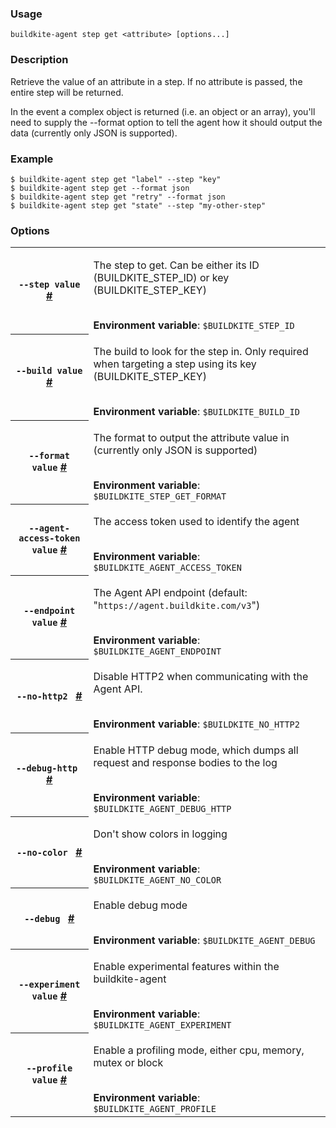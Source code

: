 <!--
  _____   ____    _   _  ____ _______   ______ _____ _____ _______ 
 |  __ \ / __ \  | \ | |/ __ \__   __| |  ____|  __ \_   _|__   __|
 | |  | | |  | | |  \| | |  | | | |    | |__  | |  | || |    | |   
 | |  | | |  | | | . ` | |  | | | |    |  __| | |  | || |    | |   
 | |__| | |__| | | |\  | |__| | | |    | |____| |__| || |_   | |   
 |_____/ \____/  |_| \_|\____/  |_|    |______|_____/_____|  |_|   

This file is auto-generated by script/update-agent-help.sh, please update the
agent CLI help in https://github.com/buildkite/agent and run the generation
script.

-->

### Usage

`buildkite-agent step get <attribute> [options...]`

### Description

Retrieve the value of an attribute in a step. If no attribute is passed, the
entire step will be returned.

In the event a complex object is returned (i.e. an object or an array),
you&#39;ll need to supply the --format option to tell the agent how it should
output the data (currently only JSON is supported).

### Example

    $ buildkite-agent step get "label" --step "key"
    $ buildkite-agent step get --format json
    $ buildkite-agent step get "retry" --format json
    $ buildkite-agent step get "state" --step "my-other-step"

### Options

<!-- vale off -->
<table class="Docs__attribute__table">
<tr id="step"><th><code>--step value</code> <a class="Docs__attribute__link" href="#step">#</a></th><td><p>The step to get. Can be either its ID (BUILDKITE_STEP_ID) or key (BUILDKITE_STEP_KEY)</p><br /><strong>Environment variable</strong>:</b> <code>$BUILDKITE_STEP_ID</code></td>
<tr id="build"><th><code>--build value</code> <a class="Docs__attribute__link" href="#build">#</a></th><td><p>The build to look for the step in. Only required when targeting a step using its key (BUILDKITE_STEP_KEY)</p><br /><strong>Environment variable</strong>:</b> <code>$BUILDKITE_BUILD_ID</code></td>
<tr id="format"><th><code>--format value</code> <a class="Docs__attribute__link" href="#format">#</a></th><td><p>The format to output the attribute value in (currently only JSON is supported)</p><br /><strong>Environment variable</strong>:</b> <code>$BUILDKITE_STEP_GET_FORMAT</code></td>
<tr id="agent-access-token"><th><code>--agent-access-token value</code> <a class="Docs__attribute__link" href="#agent-access-token">#</a></th><td><p>The access token used to identify the agent</p><br /><strong>Environment variable</strong>:</b> <code>$BUILDKITE_AGENT_ACCESS_TOKEN</code></td>
<tr id="endpoint"><th><code>--endpoint value</code> <a class="Docs__attribute__link" href="#endpoint">#</a></th><td><p>The Agent API endpoint (default: "<code>https://agent.buildkite.com/v3</code>")</p><br /><strong>Environment variable</strong>:</b> <code>$BUILDKITE_AGENT_ENDPOINT</code></td>
<tr id="no-http2"><th><code>--no-http2 </code> <a class="Docs__attribute__link" href="#no-http2">#</a></th><td><p>Disable HTTP2 when communicating with the Agent API.</p><br /><strong>Environment variable</strong>:</b> <code>$BUILDKITE_NO_HTTP2</code></td>
<tr id="debug-http"><th><code>--debug-http </code> <a class="Docs__attribute__link" href="#debug-http">#</a></th><td><p>Enable HTTP debug mode, which dumps all request and response bodies to the log</p><br /><strong>Environment variable</strong>:</b> <code>$BUILDKITE_AGENT_DEBUG_HTTP</code></td>
<tr id="no-color"><th><code>--no-color </code> <a class="Docs__attribute__link" href="#no-color">#</a></th><td><p>Don't show colors in logging</p><br /><strong>Environment variable</strong>:</b> <code>$BUILDKITE_AGENT_NO_COLOR</code></td>
<tr id="debug"><th><code>--debug </code> <a class="Docs__attribute__link" href="#debug">#</a></th><td><p>Enable debug mode</p><br /><strong>Environment variable</strong>:</b> <code>$BUILDKITE_AGENT_DEBUG</code></td>
<tr id="experiment"><th><code>--experiment value</code> <a class="Docs__attribute__link" href="#experiment">#</a></th><td><p>Enable experimental features within the buildkite-agent</p><br /><strong>Environment variable</strong>:</b> <code>$BUILDKITE_AGENT_EXPERIMENT</code></td>
<tr id="profile"><th><code>--profile value</code> <a class="Docs__attribute__link" href="#profile">#</a></th><td><p>Enable a profiling mode, either cpu, memory, mutex or block</p><br /><strong>Environment variable</strong>:</b> <code>$BUILDKITE_AGENT_PROFILE</code></td>
</table>
<!-- vale on -->

